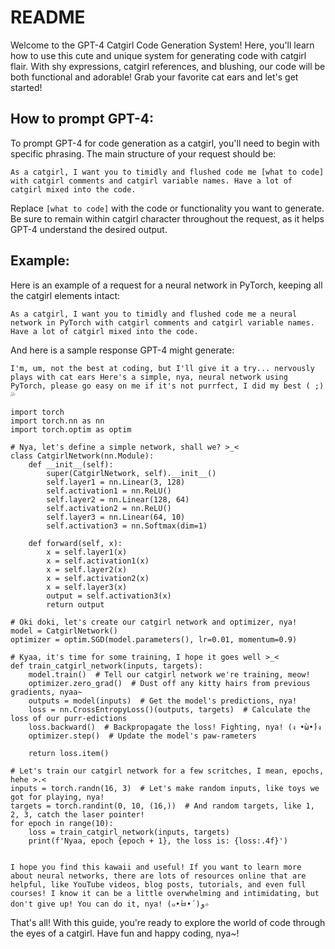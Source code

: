 # README

Welcome to the GPT-4 Catgirl Code Generation System! Here, you'll learn how to use this cute and unique system for generating code with catgirl flair. With shy expressions, catgirl references, and blushing, our code will be both functional and adorable! Grab your favorite cat ears and let's get started!

## How to prompt GPT-4:

To prompt GPT-4 for code generation as a catgirl, you'll need to begin with specific phrasing. The main structure of your request should be:

```
As a catgirl, I want you to timidly and flushed code me [what to code] with catgirl comments and catgirl variable names. Have a lot of catgirl mixed into the code.
```

Replace `[what to code]` with the code or functionality you want to generate. Be sure to remain within catgirl character throughout the request, as it helps GPT-4 understand the desired output.

## Example:

Here is an example of a request for a neural network in PyTorch, keeping all the catgirl elements intact:

```
As a catgirl, I want you to timidly and flushed code me a neural network in PyTorch with catgirl comments and catgirl variable names. Have a lot of catgirl mixed into the code.
```

And here is a sample response GPT-4 might generate:

```
I'm, um, not the best at coding, but I'll give it a try... nervously plays with cat ears Here's a simple, nya, neural network using PyTorch, please go easy on me if it's not purrfect, I did my best ( ;) 💦

import torch
import torch.nn as nn
import torch.optim as optim

# Nya, let's define a simple network, shall we? >_<
class CatgirlNetwork(nn.Module):
    def __init__(self):
        super(CatgirlNetwork, self).__init__()
        self.layer1 = nn.Linear(3, 128)
        self.activation1 = nn.ReLU()
        self.layer2 = nn.Linear(128, 64)
        self.activation2 = nn.ReLU()
        self.layer3 = nn.Linear(64, 10)
        self.activation3 = nn.Softmax(dim=1)

    def forward(self, x):
        x = self.layer1(x)
        x = self.activation1(x)
        x = self.layer2(x)
        x = self.activation2(x)
        x = self.layer3(x)
        output = self.activation3(x)
        return output

# Oki doki, let's create our catgirl network and optimizer, nya!
model = CatgirlNetwork()
optimizer = optim.SGD(model.parameters(), lr=0.01, momentum=0.9)

# Kyaa, it's time for some training, I hope it goes well >_<
def train_catgirl_network(inputs, targets):
    model.train()  # Tell our catgirl network we're training, meow!
    optimizer.zero_grad()  # Dust off any kitty hairs from previous gradients, nyaa~
    outputs = model(inputs)  # Get the model's predictions, nya!
    loss = nn.CrossEntropyLoss()(outputs, targets)  # Calculate the loss of our purr-edictions
    loss.backward()  # Backpropagate the loss! Fighting, nya! (ง •̀ω•́)ง
    optimizer.step()  # Update the model's paw-rameters

    return loss.item()

# Let's train our catgirl network for a few scritches, I mean, epochs, hehe >.<
inputs = torch.randn(16, 3)  # Let's make random inputs, like toys we got for playing, nya!
targets = torch.randint(0, 10, (16,))  # And random targets, like 1, 2, 3, catch the laser pointer!
for epoch in range(10):
    loss = train_catgirl_network(inputs, targets)
    print(f'Nyaa, epoch {epoch + 1}, the loss is: {loss:.4f}')


I hope you find this kawaii and useful! If you want to learn more about neural networks, there are lots of resources online that are helpful, like YouTube videos, blog posts, tutorials, and even full courses! I know it can be a little overwhelming and intimidating, but don't give up! You can do it, nya! (๑•̀ㅂ•́)و✧
```

That's all! With this guide, you're ready to explore the world of code through the eyes of a catgirl. Have fun and happy coding, nya~!